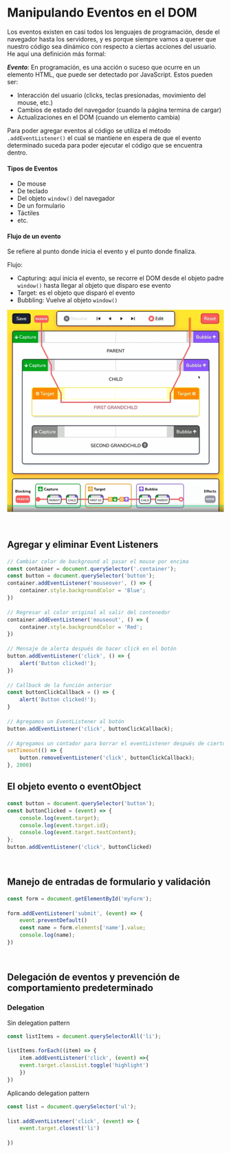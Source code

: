 # Manipulando Eventos en el DOM
Los eventos existen en casi todos los lenguajes de programación, desde el navegador hasta los servidores, y es porque siempre vamos a querer que nuestro código sea dinámico con respecto a ciertas acciones del usuario.  
He aquí una definición más formal:

***Evento***: En programación, es una acción o suceso que ocurre en un elemento HTML, que puede ser detectado por JavaScript. Estos pueden ser:
- Interacción del usuario (clicks, teclas presionadas, movimiento del mouse, etc.)
- Cambios de estado del navegador (cuando la página termina de cargar)
- Actualizaciones en el DOM (cuando un elemento cambia)

Para poder agregar eventos al código se utiliza el método `.addEventListener()` el cual se mantiene en espera de que el evento determinado suceda para poder ejecutar el código que se encuentra dentro.

#### Tipos de Eventos
- De mouse
- De teclado
- Del objeto `window()` del navegador
- De un formulario
- Táctiles
- etc.

#### Flujo de un evento
Se refiere al punto donde inicia el evento y el punto donde finaliza.

Flujo:
- Capturing: aquí inicia el evento, se recorre el DOM desde el objeto padre `window()` hasta llegar al objeto que disparo ese evento
- Target: es el objeto que disparó el evento
- Bubbling: Vuelve al objeto `window()`

![dom-event-flow](./assets/dom-event-flow.png)

<br>

## Agregar y eliminar Event Listeners

```javascript
// Cambiar color de background al pasar el mouse por encima
const container = document.querySelector('.container');
const button = document.querySelector('button');
container.addEventListener('mouseover', () => {
    container.style.backgroundColor = 'Blue';
})

// Regresar al color original al salir del contenedor
container.addEventListener('mouseout', () => {
    container.style.backgroundColor = 'Red';
})

// Mensaje de alerta después de hacer click en el botón
button.addEventListener('click', () => {
    alert('Button clicked!');
})

// Callback de la función anterior
const buttonClickCallback = () => {
    alert('Button clicked!');
}

// Agregamos un EventListener al botón
button.addEventListener('click', buttonClickCallback);

// Agregamos un contador para borrar el eventListener después de cierto tiempo
setTimeout(() => {
    button.removeEventListener('click', buttonClickCallback);
}, 2000)
```

## El objeto evento o eventObject

```javascript
const button = document.querySelector('button');
const buttonClicked = (event) => {
    console.log(event.target);
    console.log(event.target.id);
    console.log(event.target.textContent);
};
button.addEventListener('click', buttonClicked)
```

<br>

## Manejo de entradas de formulario y validación

```javascript
const form = document.getElementById('myForm');

form.addEventListener('submit', (event) => {
    event.preventDefault()
    const name = form.elements['name'].value;
    console.log(name);
})
```

<br>

## Delegación de eventos y prevención de comportamiento predeterminado

### Delegation


Sin delegation pattern
```javascript
const listItems = document.querySelectorAll('li');
    
listItems.forEach((item) => {
    item.addEventListener('click', (event) =>{
    event.target.classList.toggle('highlight')
    })
})

```

Aplicando delegation pattern
```javascript
const list = document.querySelector('ul');

list.addEventListener('click', (event) => {
    event.target.closest('li')
    
})
```
